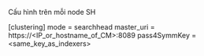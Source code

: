 Cấu hình trên mỗi node SH

[clustering]
mode = searchhead
master_uri = https://<IP_or_hostname_of_CM>:8089
pass4SymmKey = <same_key_as_indexers>
